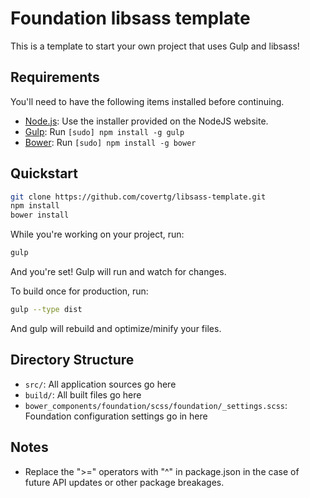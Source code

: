 # Foundation libsass template

This is a template to start your own project that uses Gulp and libsass!

## Requirements

You'll need to have the following items installed before continuing.

  * [Node.js](http://nodejs.org): Use the installer provided on the NodeJS website.
  * [Gulp](http://gulpjs.com): Run `[sudo] npm install -g gulp`
  * [Bower](http://bower.io): Run `[sudo] npm install -g bower`

## Quickstart

```bash
git clone https://github.com/covertg/libsass-template.git
npm install
bower install
```

While you're working on your project, run:

```bash
gulp
```

And you're set! Gulp will run and watch for changes.

To build once for production, run:

```bash
gulp --type dist
```

And gulp will rebuild and optimize/minify your files.

## Directory Structure

  * `src/`: All application sources go here
  * `build/`: All built files go here
  * `bower_components/foundation/scss/foundation/_settings.scss`: Foundation configuration settings go in here

## Notes

  * Replace the ">=" operators with "^" in package.json in the case of future API updates or other package breakages.